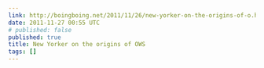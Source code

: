 ```yaml
---
link: http://boingboing.net/2011/11/26/new-yorker-on-the-origins-of-o.html
date: 2011-11-27 00:55 UTC
# published: false
published: true
title: New Yorker on the origins of OWS
tags: []
---
```



